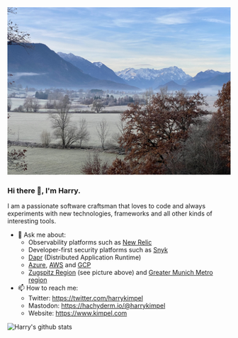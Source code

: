 <img alt="Zugspitz region" src="background-fall-web.jpg" />

### Hi there 👋, I'm Harry.

I am a passionate software craftsman that loves to code and always experiments with new technologies, frameworks and all other kinds of interesting tools.

- 💬 Ask me about:
     - Observability platforms such as <a href="https://www.newrelic.com">New Relic</a>
     - Developer-first security platforms such as <a href="https://snyk.io/">Snyk</a>
     - <a href="https://dapr.io/">Dapr</a> (Distributed Application Runtime)
     - <a href="https://azure.microsoft.com/en-us/">Azure</a>, <a href="https://aws.amazon.com/">AWS</a> and <a href="https://cloud.google.com/">GCP</a>
     - <a href="https://www.zugspitz-region.de/">Zugspitz Region</a> (see picture above) and <a href="https://www.metropolregion-muenchen.eu/">Greater Munich Metro region</a>
- 📫 How to reach me:
     - Twitter: https://twitter.com/harrykimpel
     - Mastodon: <a rel="me" href="https://hachyderm.io/@harrykimpel">https://hachyderm.io/@harrykimpel</a>
     - Website: https://www.kimpel.com

![Harry's github stats](https://github-readme-stats.vercel.app/api?username=harrykimpel&show_icons=true)
